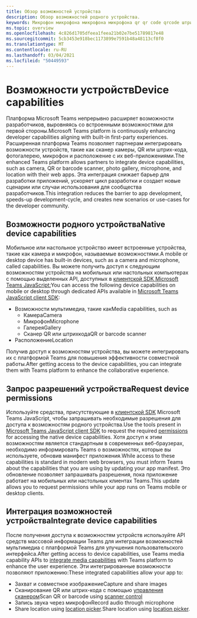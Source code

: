 ```yaml
---
title: Обзор возможностей устройства
description: Обзор возможностей родного устройства.
keywords: Микрофон микрофона микрофона микрофона qr qr code qrcode штрихкода штрихкода сканера сканера расположения карты изображений камеры возможности родных разрешений устройства
ms.topic: overview
ms.openlocfilehash: 4c826d1705dfeea1feea21b02e7be51789817e48
ms.sourcegitcommit: 5cb3453e918bec1173899e7591b48a48113cf8f0
ms.translationtype: MT
ms.contentlocale: ru-RU
ms.lasthandoff: 03/04/2021
ms.locfileid: "50449593"
---
```

# <a name="device-capabilities"></a><span data-ttu-id="8c081-104">Возможности устройств</span><span class="sxs-lookup"><span data-stu-id="8c081-104">Device capabilities</span></span> 

<span data-ttu-id="8c081-105">Платформа Microsoft Teams непрерывно расширяет возможности разработчиков, выровняясь со встроенными возможностями для первой стороны.</span><span class="sxs-lookup"><span data-stu-id="8c081-105">Microsoft Teams platform is continuously enhancing developer capabilities aligning with built-in first-party experiences.</span></span> <span data-ttu-id="8c081-106">Расширенная платформа Teams позволяет партнерам интегрировать возможности устройств, такие как сканер камеры, QR или штрих-кода, фотогалерею, микрофон и расположение с их веб-приложениями.</span><span class="sxs-lookup"><span data-stu-id="8c081-106">The enhanced Teams platform allows partners to integrate device capabilities, such as camera, QR or barcode scanner, photo gallery, microphone, and location with their web apps.</span></span> <span data-ttu-id="8c081-107">Эта интеграция снижает барьер для разработки приложений, ускоряет цикл разработки и создает новые сценарии или случаи использования для сообщества разработчиков.</span><span class="sxs-lookup"><span data-stu-id="8c081-107">This integration reduces the barrier to app development, speeds-up development-cycle, and creates new scenarios or use-cases for the developer community.</span></span>

## <a name="native-device-capabilities"></a><span data-ttu-id="8c081-108">Возможности родного устройства</span><span class="sxs-lookup"><span data-stu-id="8c081-108">Native device capabilities</span></span>

<span data-ttu-id="8c081-109">Мобильное или настольное устройство имеет встроенные устройства, такие как камера и микрофон, называемые возможностями.</span><span class="sxs-lookup"><span data-stu-id="8c081-109">A mobile or desktop device has built-in devices, such as a camera and microphone, called capabilities.</span></span> <span data-ttu-id="8c081-110">Вы можете получить доступ к следующим возможностям устройства на мобильных или настольных компьютерах с помощью выделенных API, доступных в [клиентской SDK Microsoft Teams JavaScript:](/javascript/api/overview/msteams-client?view=msteams-client-js-latest&preserve-view=true)</span><span class="sxs-lookup"><span data-stu-id="8c081-110">You can access the following device capabilities on mobile or desktop through dedicated APIs available in [Microsoft Teams JavaScript client SDK](/javascript/api/overview/msteams-client?view=msteams-client-js-latest&preserve-view=true):</span></span>
* <span data-ttu-id="8c081-111">Возможности мультимедиа, такие как</span><span class="sxs-lookup"><span data-stu-id="8c081-111">Media capabilities, such as</span></span>
    * <span data-ttu-id="8c081-112">Камера</span><span class="sxs-lookup"><span data-stu-id="8c081-112">Camera</span></span>
    * <span data-ttu-id="8c081-113">Микрофон</span><span class="sxs-lookup"><span data-stu-id="8c081-113">Microphone</span></span>
    * <span data-ttu-id="8c081-114">Галерея</span><span class="sxs-lookup"><span data-stu-id="8c081-114">Gallery</span></span>
    * <span data-ttu-id="8c081-115">Сканер QR или штрихкода</span><span class="sxs-lookup"><span data-stu-id="8c081-115">QR or barcode scanner</span></span>
* <span data-ttu-id="8c081-116">Расположение</span><span class="sxs-lookup"><span data-stu-id="8c081-116">Location</span></span>

<span data-ttu-id="8c081-117">Получив доступ к возможностям устройства, вы можете интегрировать их с платформой Teams для повышения эффективности совместной работы.</span><span class="sxs-lookup"><span data-stu-id="8c081-117">After getting access to the device capabilities, you can integrate them with Teams platform to enhance the collaborative experience.</span></span> 

## <a name="request-device-permissions"></a><span data-ttu-id="8c081-118">Запрос разрешений устройства</span><span class="sxs-lookup"><span data-stu-id="8c081-118">Request device permissions</span></span>

<span data-ttu-id="8c081-119">Используйте средства, присутствующие в [клиентской SDK](/javascript/api/overview/msteams-client?view=msteams-client-js-latest&preserve-view=true) Microsoft [](native-device-permissions.md) Teams JavaScript, чтобы запрашивать необходимые разрешения для доступа к возможностям родного устройства.</span><span class="sxs-lookup"><span data-stu-id="8c081-119">Use the tools present in [Microsoft Teams JavaScript client SDK](/javascript/api/overview/msteams-client?view=msteams-client-js-latest&preserve-view=true) to request the required  [permissions](native-device-permissions.md) for accessing the native device capabilities.</span></span> <span data-ttu-id="8c081-120">Хотя доступ к этим возможностям является стандартным в современных веб-браузерах, необходимо информировать Teams о возможностях, которые вы используете, обновив манифест приложения.</span><span class="sxs-lookup"><span data-stu-id="8c081-120">While access to these capabilities is standard in modern web browsers, you must inform Teams about the capabilities that you are using by updating your app manifest.</span></span> <span data-ttu-id="8c081-121">Это обновление позволяет запрашивать разрешения, пока приложение работает на мобильных или настольных клиентах Teams.</span><span class="sxs-lookup"><span data-stu-id="8c081-121">This update allows you to request permissions while your app runs on Teams mobile or desktop clients.</span></span>
 
 ## <a name="integrate-device-capabilities"></a><span data-ttu-id="8c081-122">Интеграция возможностей устройства</span><span class="sxs-lookup"><span data-stu-id="8c081-122">Integrate device capabilities</span></span>

<span data-ttu-id="8c081-123">После получения доступа к возможностям устройств используйте API [](mobile-camera-image-permissions.md) средств массовой информации Teams для интеграции возможностей мультимедиа с платформой Teams для улучшения пользовательского интерфейса.</span><span class="sxs-lookup"><span data-stu-id="8c081-123">After getting access to device capabilities, use Teams media capability APIs to [integrate media capabilities](mobile-camera-image-permissions.md) with Teams platform to enhance the user experience.</span></span> <span data-ttu-id="8c081-124">Эти интегрированные возможности позволяют приложению:</span><span class="sxs-lookup"><span data-stu-id="8c081-124">These integrated capabilities allow your app to:</span></span>

* <span data-ttu-id="8c081-125">Захват и совместное изображение</span><span class="sxs-lookup"><span data-stu-id="8c081-125">Capture and share images</span></span>
* <span data-ttu-id="8c081-126">Сканирование QR или штрих-кода с помощью [управления сканером](qr-barcode-scanner-capability.md)</span><span class="sxs-lookup"><span data-stu-id="8c081-126">Scan QR or barcode using [scanner control](qr-barcode-scanner-capability.md)</span></span>
* <span data-ttu-id="8c081-127">Запись звука через микрофон</span><span class="sxs-lookup"><span data-stu-id="8c081-127">Record audio through microphone</span></span>
* <span data-ttu-id="8c081-128">Share location using [location picker](location-capability.md).</span><span class="sxs-lookup"><span data-stu-id="8c081-128">Share location using [location picker](location-capability.md).</span></span>
